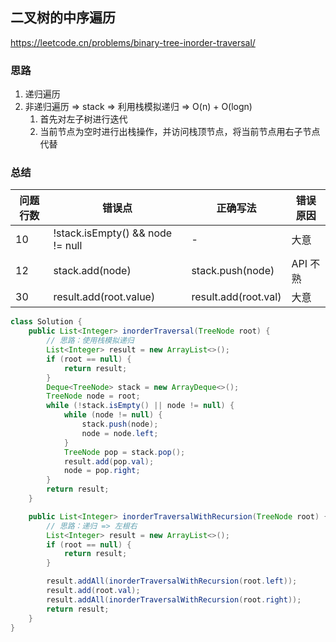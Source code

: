 ## 二叉树的中序遍历

<https://leetcode.cn/problems/binary-tree-inorder-traversal/>

### 思路

1. 递归遍历
2. 非递归遍历 => stack => 利用栈模拟递归 => O(n) + O(logn)
    1. 首先对左子树进行迭代
    2. 当前节点为空时进行出栈操作，并访问栈顶节点，将当前节点用右子节点代替

### 总结

| 问题行数 | 错误点                              | 正确写法                 | 错误原因   |
|------|----------------------------------|----------------------|--------|
| 10   | !stack.isEmpty() && node != null | -                    | 大意     |
| 12   | stack.add(node)                  | stack.push(node)     | API 不熟 |
| 30   | result.add(root.value)           | result.add(root.val) | 大意     |

```java
class Solution {
    public List<Integer> inorderTraversal(TreeNode root) {
        // 思路：使用栈模拟递归
        List<Integer> result = new ArrayList<>();
        if (root == null) {
            return result;
        }
        Deque<TreeNode> stack = new ArrayDeque<>();
        TreeNode node = root;
        while (!stack.isEmpty() || node != null) {
            while (node != null) {
                stack.push(node);
                node = node.left;
            }
            TreeNode pop = stack.pop();
            result.add(pop.val);
            node = pop.right;
        }
        return result;
    }

    public List<Integer> inorderTraversalWithRecursion(TreeNode root) {
        // 思路：递归 => 左根右
        List<Integer> result = new ArrayList<>();
        if (root == null) {
            return result;
        }

        result.addAll(inorderTraversalWithRecursion(root.left));
        result.add(root.val);
        result.addAll(inorderTraversalWithRecursion(root.right));
        return result;
    }
}
```
